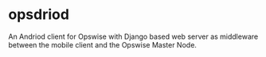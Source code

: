 opsdriod
========

An Andriod client for Opswise with Django based web server as middleware between the mobile client and the Opswise Master Node.
